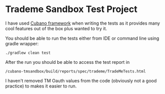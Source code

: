 # Trademe Sandbox Test Project

I have used [Cubano framework](https://github.com/concordion/cubano) when writing the tests as it provides many cool features out of the box plus wanted to try it.

You should be able to run the tests either from IDE or command line using gradle wrapper:

```
./gradlew clean test
```
After the run you should be able to access the test report in

```
/cubano-tmsandbox/build/reports/spec/trademe/TradeMeTests.html
```

I haven't removed TM Oauth values from the code (obviously not a good practice) to makes it easier to run. 
